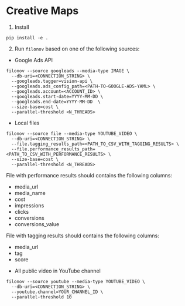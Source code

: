 # Creative Maps

1. Install

```
pip install -e .
```

2. Run `filonov` based on one of the following sources:

* Google Ads API
```
filonov --source googleads --media-type IMAGE \
  --db-uri=<CONNECTION_STRING> \
  --googleads.tagger=vision-api \
  --googleads.ads_config_path=<PATH-TO-GOOGLE-ADS-YAML> \
  --googleads.account=<ACCOUNT_ID> \
  --googleads.start-date=YYYY-MM-DD \
  --googleads.end-date=YYYY-MM-DD  \
  --size-base=cost \
  --parallel-threshold <N_THREADS>
```

* Local files

```
filonov --source file --media-type YOUTUBE_VIDEO \
  --db-uri=<CONNECTION_STRING> \
  --file.tagging_results_path=<PATH_TO_CSV_WITH_TAGGING_RESULTS> \
  --file.performance_results_path=<PATH_TO_CSV_WITH_PERFORMANCE_RESULTS> \
  --size-base=cost \
  --parallel-threshold <N_THREADS>
```

   File with performance results should contains the following columns:

   - media_url
   - media_name
   - cost
   - impressions
   - clicks
   - conversions
   - conversions_value

   File with tagging results should contains the following columns:
   - media_url
   - tag
   - score

* All public video in YouTube channel

```
filonov --source youtube --media-type YOUTUBE_VIDEO \
  --db-uri=<CONNECTION_STRING> \
  --youtube.channel=YOUR_CHANNEL_ID \
  --parallel-threshold 10
```
